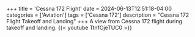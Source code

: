 +++
title = 'Cessna 172 Flight'
date = 2024-06-13T12:51:18-04:00
categories = ['Aviation']
tags = ['Cessna 172']
description = "Cessna 172 Flight Takeoff and Landing"
+++
A view from Cessna 172 flight during takeoff and landing.
{{< youtube TtnfOjeTUC0 >}}